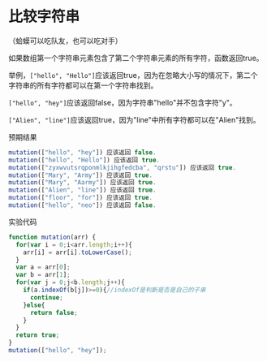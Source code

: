 # 比较字符串

（蛤蟆可以吃队友，也可以吃对手）

如果数组第一个字符串元素包含了第二个字符串元素的所有字符，函数返回true。

举例，`["hello", "Hello"]`应该返回true，因为在忽略大小写的情况下，第二个字符串的所有字符都可以在第一个字符串找到。

`["hello", "hey"]`应该返回false，因为字符串"hello"并不包含字符"y"。

`["Alien", "line"]`应该返回true，因为"line"中所有字符都可以在"Alien"找到。

预期结果

```javascript
mutation(["hello", "hey"]) 应该返回 false.
mutation(["hello", "Hello"]) 应该返回 true.
mutation(["zyxwvutsrqponmlkjihgfedcba", "qrstu"]) 应该返回 true.
mutation(["Mary", "Army"]) 应该返回 true.
mutation(["Mary", "Aarmy"]) 应该返回 true.
mutation(["Alien", "line"]) 应该返回 true.
mutation(["floor", "for"]) 应该返回 true.
mutation(["hello", "neo"]) 应该返回 false.
```

实验代码

```javascript
function mutation(arr) {
  for(var i = 0;i<arr.length;i++){
    arr[i] = arr[i].toLowerCase();
  }
  var a = arr[0];
  var b = arr[1];
  for(var j = 0;j<b.length;j++){
    if(a.indexOf(b[j])>=0){//indexOf是判断是否是自己的子串
      continue;
    }else{
      return false;
    }
  }
  return true;
}
mutation(["hello", "hey"]);
```

